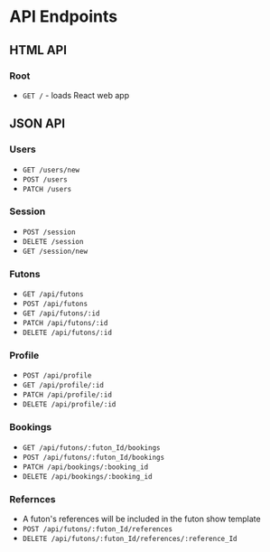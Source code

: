 # API Endpoints

## HTML API

### Root

- `GET /` - loads React web app

## JSON API

### Users

- `GET /users/new`
- `POST /users`
- `PATCH /users`

### Session

- `POST /session`
- `DELETE /session`
- `GET /session/new`

### Futons

- `GET /api/futons`
- `POST /api/futons`
- `GET /api/futons/:id`
- `PATCH /api/futons/:id`
- `DELETE /api/futons/:id`

### Profile

- `POST /api/profile`
- `GET /api/profile/:id`
- `PATCH /api/profile/:id`
- `DELETE /api/profile/:id`


### Bookings

- `GET /api/futons/:futon_Id/bookings`
- `POST /api/futons/:futon_Id/bookings`
- `PATCH /api/bookings/:booking_id`
- `DELETE /api/bookings/:booking_id`

### Refernces
- A futon's references will be included in the futon show template
- `POST /api/futons/:futon_Id/references`
- `DELETE /api/futons/:futon_Id/references/:reference_Id`
